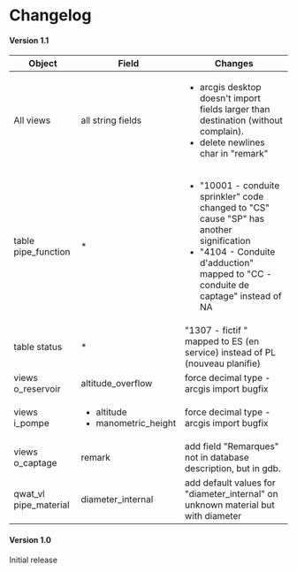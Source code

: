 # Changelog


#### Version 1.1
Object | Field |Changes 
--- | --- | --- 
All views |all string fields | <ul><li>arcgis desktop doesn't import fields larger than destination (without complain). </li><li>delete newlines char in "remark"</li></ul>
table pipe_function | * | <ul><li> "10001 - conduite sprinkler" code changed to "CS" cause "SP" has another signification </li><li> "4104 - Conduite d'adduction" mapped to "CC - conduite de captage" instead of NA</li></ul>
table status | * | "1307 - fictif " mapped to ES (en service) instead of PL (nouveau planifie)
views o_reservoir | altitude_overflow| force decimal type - arcgis import bugfix
views i_pompe | <ul><li> altitude  </li><li> manometric_height</li></ul> | force decimal type - arcgis import bugfix
views o_captage| remark | add field "Remarques" not in database description, but in gdb.
qwat_vl pipe_material| diameter_internal | add default values for "diameter_internal" on unknown material but with diameter


#### Version 1.0
Initial release